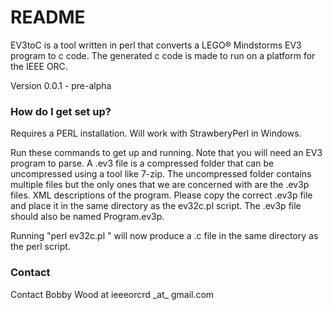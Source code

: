 ﻿# README #

EV3toC is a tool written in perl that converts a LEGO® Mindstorms EV3 program to c code. 
The generated c code is made to run on a platform for the IEEE ORC.

Version 0.0.1 - pre-alpha

### How do I get set up? ###

Requires a PERL installation. Will work with StrawberyPerl in Windows.

Run these commands to get up and running. Note that you will need an EV3 program to parse.
A .ev3 file is a compressed folder that can be uncompressed using a tool like 7-zip.
The uncompressed folder contains multiple files but the only ones that we are concerned with 
are the .ev3p files. XML descriptions of the program. Please copy the correct .ev3p file 
and place it in the same directory as the ev32c.pl script. The .ev3p file should also be 
named Program.ev3p.

Running
"perl ev32c.pl <ev3p filepath>"
will now produce a .c file in the same directory as the perl script.

### Contact ###
Contact Bobby Wood at ieeeorcrd \_at\_ gmail.com
